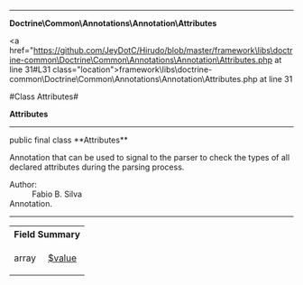 
- - -

**Doctrine\Common\Annotations\Annotation\Attributes**


<a href="https://github.com/JeyDotC/Hirudo/blob/master/framework\libs\doctrine-common\Doctrine\Common\Annotations\Annotation\Attributes.php at line 31#L31 class="location">framework\libs\doctrine-common\Doctrine\Common\Annotations\Annotation\Attributes.php at line 31</a>

#Class Attributes#

**Attributes**




- - -

<p class="signature">public final  class **Attributes**</p>

<div class="comment" id="overview_description"><p>Annotation that can be used to signal to the parser
to check the types of all declared attributes during the parsing process.</p></div>

<dl>
<dt>Author:</dt>
<dd>Fabio B. Silva <fabio.bat.silva@gmail.com></dd>
<dt>Annotation.</dt>
</dl>


- - -



<table id="summary_field">
<tr><th colspan="2">Field Summary</th></tr>
<tr>
<td><span class='k'></span> <span class='nx'>array<Doctrine\Common\Annotations\Annotation\Attribute></span></td>
<td class="description"><p class="name" ><a href="#value"> $value</a>
                                </p><p class="description"></p></td>
</tr>
</table>

